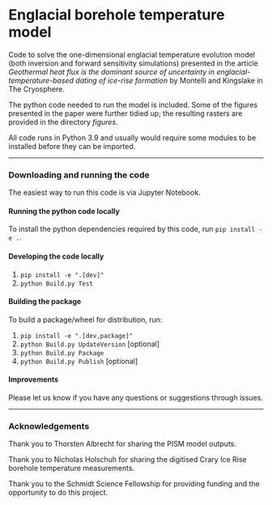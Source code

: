 # Englacial borehole temperature model

Code to solve the one-dimensional englacial temperature evolution model (both inversion and forward sensitivity simulations) presented in the article *Geothermal heat flux is the dominant source of uncertainty in englacial-temperature-based dating of ice-rise formation* by Montelli and Kingslake in The Cryosphere.

The python code needed to run the model is included. Some of the figures presented in the paper were further tidied up; the resulting rasters are provided in the directory *figures*.

All code runs in Python 3.9 and usually would require some modules to be installed before they can be imported.

---

### Downloading and running the code

The easiest way to run this code is via Jupyter Notebook.

#### Running the python code locally

To install the python dependencies required by this code, run `pip install -e .`.

#### Developing the code locally

1. `pip install -e ".[dev]"`
1. `python Build.py Test`

#### Building the package

To build a package/wheel for distribution, run:

1. `pip install -e ".[dev,package]"`
1. `python Build.py UpdateVersion` [optional]
1. `python Build.py Package`
1. `python Build.py Publish` [optional]

#### Improvements

Please let us know if you have any questions or suggestions through issues.

---

### Acknowledgements

Thank you to Thorsten Albrecht for sharing the PISM model outputs.

Thank you to Nicholas Holschuh for sharing the digitised Crary Ice Rise borehole temperature measurements.

Thank you to the Schmidt Science Fellowship for providing funding and the opportunity to do this project.
